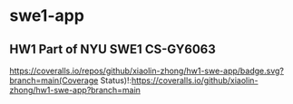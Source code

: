 # swe1-app

## HW1 Part of NYU SWE1 CS-GY6063

https://coveralls.io/repos/github/xiaolin-zhong/hw1-swe-app/badge.svg?branch=main(Coverage Status)!:https://coveralls.io/github/xiaolin-zhong/hw1-swe-app?branch=main
